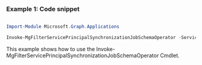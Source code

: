 ### Example 1: Code snippet

```powershell

Import-Module Microsoft.Graph.Applications

Invoke-MgFilterServicePrincipalSynchronizationJobSchemaOperator -ServicePrincipalId $servicePrincipalId -SynchronizationJobId $synchronizationJobId

```
This example shows how to use the Invoke-MgFilterServicePrincipalSynchronizationJobSchemaOperator Cmdlet.

